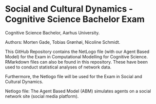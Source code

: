 # Social and Cultural Dynamics - Cognitive Science Bachelor Exam 
Cognitive Science Bachelor, Aarhus University.

Authors: Morten Gade, Tobias Grønhøi, Nicoline Schmidt. 

This GitHub Repository contains the NetLogo file (with our Agent Based Model) for the Exam in Computational Modelling for Cognitive Science. RMarkdown files can also be found in this repository. These have been used to conduct statistical analyses of network data. 

Furthermore, the Netlogo file will be used for the Exam in Social and Cultural Dynamics. 
 
Netlogo file: The Agent Based Model (ABM) simulates agents on a social network site (social media platform). 

